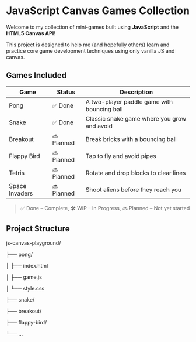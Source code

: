 # JavaScript Canvas Games Collection

Welcome to my collection of mini-games built using **JavaScript** and the **HTML5 Canvas API**!

This project is designed to help me (and hopefully others) learn and practice core game development techniques using only vanilla JS and canvas.

## Games Included

| Game           | Status     | Description                                 |
| -------------- | ---------- | ------------------------------------------- |
| Pong           | ✅ Done    | A two-player paddle game with bouncing ball |
| Snake          | ✅ Done    | Classic snake game where you grow and avoid |
| Breakout       | 🔜 Planned | Break bricks with a bouncing ball           |
| Flappy Bird    | 🔜 Planned | Tap to fly and avoid pipes                  |
| Tetris         | 🔜 Planned | Rotate and drop blocks to clear lines       |
| Space Invaders | 🔜 Planned | Shoot aliens before they reach you          |

> ✅ Done – Complete, 🛠️ WIP – In Progress, 🔜 Planned – Not yet started

## Project Structure

js-canvas-playground/

├── pong/

│ ├── index.html

│ ├── game.js

│ └── style.css

├── snake/

├── breakout/

├── flappy-bird/

└── ...

